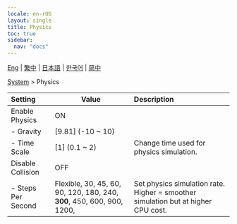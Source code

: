 ```yaml
---
locale: en-rUS
layout: single
title: Physics
toc: true
sidebar:
  nav: "docs"
---
```

[Eng](/dancexr/menu/2025.4/system/physics) | [繁中](/tw/dancexr/menu/2025.4/system/physics) | [日本語](/jp/dancexr/menu/2025.4/system/physics) | [한국어](/kr/dancexr/menu/2025.4/system/physics) | [简中](/zh/dancexr/menu/2025.4/system/physics)

[System](../menu#System) > Physics



| Setting | Value | Description |
| :--- | --- | :--- |
| Enable Physics | ON | 
|- Gravity | [9.81] (-10 ~ 10) | 
|- Time Scale | [1] (0.1 ~ 2) | Change time used for physics simulation.
| Disable Collision | OFF | 
|- Steps Per Second | Flexible, 30, 45, 60, 90, 120, 180, 240, **300**, 450, 600, 900, 1200,  | Set physics simulation rate. Higher = smoother simulation but at higher CPU cost.
